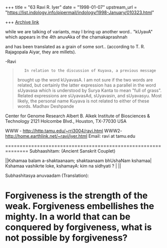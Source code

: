+++
title = "63 Ravi R. Iyer"
date = "1998-01-07"
upstream_url = "https://list.indology.info/pipermail/indology/1998-January/010323.html"

+++
[Archive link](https://list.indology.info/pipermail/indology/1998-January/010323.html)

while we are talking of variants, may I bring up another word..
"kUyavA" which appears in the 4th anuvAka of the chamakaprashnah

and has been translated as a grain of some sort.. (according to T. R.
Rajagopala Aiyar, they are millets).

-Ravi



>        In relation to the discussion of Kuyava, a previous message
>brought up the word kUyavasA.  I am not sure if the two words are related,
>but certainly the latter expression has a parallel in the word sUyavasa
>which is understood by Surya Kanta to mean "full of grass".  Related
>expressions are sUyavasAd, sUyavasin, and sUyavasyu.  Most likely, the
>personal name Kuyava is not related to either of these words.
>                Madhav Deshpande


Center for Genome Research
Albert B. Alkek Institute of Biosciences & Technology
2121 Holcombe Blvd.,
Houston, TX-77030
USA

WWW - http://http.tamu.edu/~rri3004/ravi.html
WWW2- http://home.earthlink.net/~ravi/iyer.html
Email: ravi at tamu.edu

==============================================================
Subhaashitam: (Ancient Sanskrit Couplet)

||Kshamaa balam a-shaktaanaam; shaktaanaam bhUshaNam kshamaa|
  Kshamaa vashikrte loke, kshamayA: kim na sidhyati ? | ||

Subhashitasya anuvaadam (Translation):

Forgiveness is the strength of the weak.
Forgiveness embellishes the mighty.
In a world that can be conquered by forgiveness,
what is not possible by forgiveness?
==============================================================



